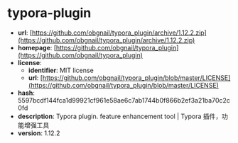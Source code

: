 # typora-plugin

- **url**: [https://github.com/obgnail/typora_plugin/archive/1.12.2.zip](https://github.com/obgnail/typora_plugin/archive/1.12.2.zip)
- **homepage**: [https://github.com/obgnail/typora_plugin](https://github.com/obgnail/typora_plugin)
- **license**:
  - **identifier**: MIT license
  - **url**: [https://github.com/obgnail/typora_plugin/blob/master/LICENSE](https://github.com/obgnail/typora_plugin/blob/master/LICENSE)
- **hash**: 5597bcdf144fca1d99921cf961e58ae6c7ab1744b0f866b2ef3a21ba70c2c0fd
- **description**: Typora plugin. feature enhancement tool | Typora 插件，功能增强工具
- **version**: 1.12.2

